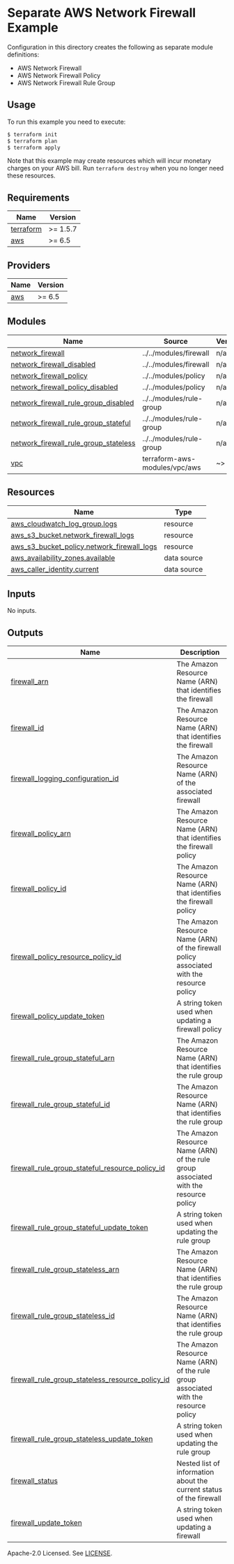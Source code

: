 # Separate AWS Network Firewall Example

Configuration in this directory creates the following as separate module definitions:

- AWS Network Firewall
- AWS Network Firewall Policy
- AWS Network Firewall Rule Group

## Usage

To run this example you need to execute:

```bash
$ terraform init
$ terraform plan
$ terraform apply
```

Note that this example may create resources which will incur monetary charges on your AWS bill. Run `terraform destroy` when you no longer need these resources.

<!-- BEGIN_TF_DOCS -->
## Requirements

| Name | Version |
|------|---------|
| <a name="requirement_terraform"></a> [terraform](#requirement\_terraform) | >= 1.5.7 |
| <a name="requirement_aws"></a> [aws](#requirement\_aws) | >= 6.5 |

## Providers

| Name | Version |
|------|---------|
| <a name="provider_aws"></a> [aws](#provider\_aws) | >= 6.5 |

## Modules

| Name | Source | Version |
|------|--------|---------|
| <a name="module_network_firewall"></a> [network\_firewall](#module\_network\_firewall) | ../../modules/firewall | n/a |
| <a name="module_network_firewall_disabled"></a> [network\_firewall\_disabled](#module\_network\_firewall\_disabled) | ../../modules/firewall | n/a |
| <a name="module_network_firewall_policy"></a> [network\_firewall\_policy](#module\_network\_firewall\_policy) | ../../modules/policy | n/a |
| <a name="module_network_firewall_policy_disabled"></a> [network\_firewall\_policy\_disabled](#module\_network\_firewall\_policy\_disabled) | ../../modules/policy | n/a |
| <a name="module_network_firewall_rule_group_disabled"></a> [network\_firewall\_rule\_group\_disabled](#module\_network\_firewall\_rule\_group\_disabled) | ../../modules/rule-group | n/a |
| <a name="module_network_firewall_rule_group_stateful"></a> [network\_firewall\_rule\_group\_stateful](#module\_network\_firewall\_rule\_group\_stateful) | ../../modules/rule-group | n/a |
| <a name="module_network_firewall_rule_group_stateless"></a> [network\_firewall\_rule\_group\_stateless](#module\_network\_firewall\_rule\_group\_stateless) | ../../modules/rule-group | n/a |
| <a name="module_vpc"></a> [vpc](#module\_vpc) | terraform-aws-modules/vpc/aws | ~> 6.0 |

## Resources

| Name | Type |
|------|------|
| [aws_cloudwatch_log_group.logs](https://registry.terraform.io/providers/hashicorp/aws/latest/docs/resources/cloudwatch_log_group) | resource |
| [aws_s3_bucket.network_firewall_logs](https://registry.terraform.io/providers/hashicorp/aws/latest/docs/resources/s3_bucket) | resource |
| [aws_s3_bucket_policy.network_firewall_logs](https://registry.terraform.io/providers/hashicorp/aws/latest/docs/resources/s3_bucket_policy) | resource |
| [aws_availability_zones.available](https://registry.terraform.io/providers/hashicorp/aws/latest/docs/data-sources/availability_zones) | data source |
| [aws_caller_identity.current](https://registry.terraform.io/providers/hashicorp/aws/latest/docs/data-sources/caller_identity) | data source |

## Inputs

No inputs.

## Outputs

| Name | Description |
|------|-------------|
| <a name="output_firewall_arn"></a> [firewall\_arn](#output\_firewall\_arn) | The Amazon Resource Name (ARN) that identifies the firewall |
| <a name="output_firewall_id"></a> [firewall\_id](#output\_firewall\_id) | The Amazon Resource Name (ARN) that identifies the firewall |
| <a name="output_firewall_logging_configuration_id"></a> [firewall\_logging\_configuration\_id](#output\_firewall\_logging\_configuration\_id) | The Amazon Resource Name (ARN) of the associated firewall |
| <a name="output_firewall_policy_arn"></a> [firewall\_policy\_arn](#output\_firewall\_policy\_arn) | The Amazon Resource Name (ARN) that identifies the firewall policy |
| <a name="output_firewall_policy_id"></a> [firewall\_policy\_id](#output\_firewall\_policy\_id) | The Amazon Resource Name (ARN) that identifies the firewall policy |
| <a name="output_firewall_policy_resource_policy_id"></a> [firewall\_policy\_resource\_policy\_id](#output\_firewall\_policy\_resource\_policy\_id) | The Amazon Resource Name (ARN) of the firewall policy associated with the resource policy |
| <a name="output_firewall_policy_update_token"></a> [firewall\_policy\_update\_token](#output\_firewall\_policy\_update\_token) | A string token used when updating a firewall policy |
| <a name="output_firewall_rule_group_stateful_arn"></a> [firewall\_rule\_group\_stateful\_arn](#output\_firewall\_rule\_group\_stateful\_arn) | The Amazon Resource Name (ARN) that identifies the rule group |
| <a name="output_firewall_rule_group_stateful_id"></a> [firewall\_rule\_group\_stateful\_id](#output\_firewall\_rule\_group\_stateful\_id) | The Amazon Resource Name (ARN) that identifies the rule group |
| <a name="output_firewall_rule_group_stateful_resource_policy_id"></a> [firewall\_rule\_group\_stateful\_resource\_policy\_id](#output\_firewall\_rule\_group\_stateful\_resource\_policy\_id) | The Amazon Resource Name (ARN) of the rule group associated with the resource policy |
| <a name="output_firewall_rule_group_stateful_update_token"></a> [firewall\_rule\_group\_stateful\_update\_token](#output\_firewall\_rule\_group\_stateful\_update\_token) | A string token used when updating the rule group |
| <a name="output_firewall_rule_group_stateless_arn"></a> [firewall\_rule\_group\_stateless\_arn](#output\_firewall\_rule\_group\_stateless\_arn) | The Amazon Resource Name (ARN) that identifies the rule group |
| <a name="output_firewall_rule_group_stateless_id"></a> [firewall\_rule\_group\_stateless\_id](#output\_firewall\_rule\_group\_stateless\_id) | The Amazon Resource Name (ARN) that identifies the rule group |
| <a name="output_firewall_rule_group_stateless_resource_policy_id"></a> [firewall\_rule\_group\_stateless\_resource\_policy\_id](#output\_firewall\_rule\_group\_stateless\_resource\_policy\_id) | The Amazon Resource Name (ARN) of the rule group associated with the resource policy |
| <a name="output_firewall_rule_group_stateless_update_token"></a> [firewall\_rule\_group\_stateless\_update\_token](#output\_firewall\_rule\_group\_stateless\_update\_token) | A string token used when updating the rule group |
| <a name="output_firewall_status"></a> [firewall\_status](#output\_firewall\_status) | Nested list of information about the current status of the firewall |
| <a name="output_firewall_update_token"></a> [firewall\_update\_token](#output\_firewall\_update\_token) | A string token used when updating a firewall |
<!-- END_TF_DOCS -->

Apache-2.0 Licensed. See [LICENSE](https://github.com/terraform-aws-modules/terraform-aws-network-firewall/blob/master/LICENSE).
